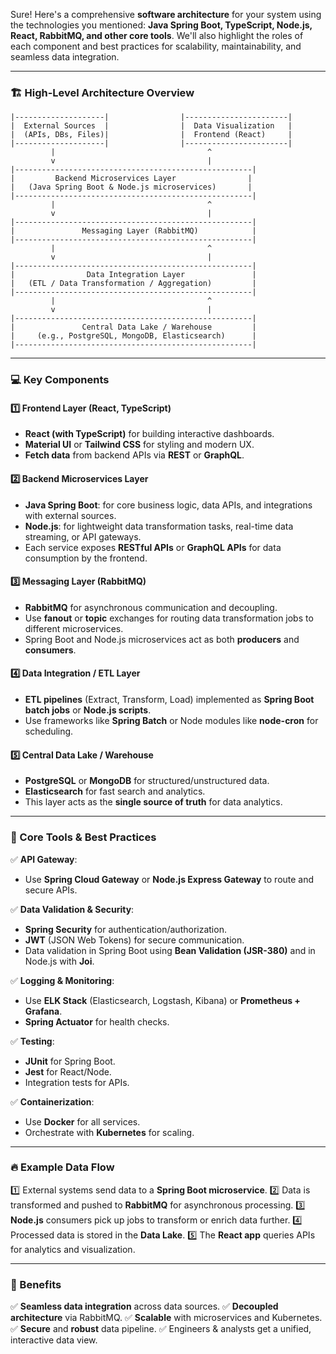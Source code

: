 Sure! Here's a comprehensive **software architecture** for your system using the technologies you mentioned: **Java Spring Boot, TypeScript, Node.js, React, RabbitMQ, and other core tools**. We'll also highlight the roles of each component and best practices for scalability, maintainability, and seamless data integration.

---

### 🏗️ High-Level Architecture Overview

```
|--------------------|                |-----------------------|
|  External Sources  |                |  Data Visualization   |
|  (APIs, DBs, Files)|                |  Frontend (React)     |
|--------------------|                |-----------------------|
         |                                  ^
         v                                  |
|-----------------------------------------------------|
|         Backend Microservices Layer                |
|   (Java Spring Boot & Node.js microservices)       |
|-----------------------------------------------------|
         |                                  ^
         v                                  |
|-----------------------------------------------------|
|               Messaging Layer (RabbitMQ)            |
|-----------------------------------------------------|
         |                                  ^
         v                                  |
|-----------------------------------------------------|
|                Data Integration Layer               |
|   (ETL / Data Transformation / Aggregation)         |
|-----------------------------------------------------|
         |                                  ^
         v                                  |
|-----------------------------------------------------|
|               Central Data Lake / Warehouse         |
|     (e.g., PostgreSQL, MongoDB, Elasticsearch)      |
|-----------------------------------------------------|
```

---

### 💻 Key Components

#### 1️⃣ **Frontend Layer (React, TypeScript)**

* **React (with TypeScript)** for building interactive dashboards.
* **Material UI** or **Tailwind CSS** for styling and modern UX.
* **Fetch data** from backend APIs via **REST** or **GraphQL**.

#### 2️⃣ **Backend Microservices Layer**

* **Java Spring Boot**: for core business logic, data APIs, and integrations with external sources.
* **Node.js**: for lightweight data transformation tasks, real-time data streaming, or API gateways.
* Each service exposes **RESTful APIs** or **GraphQL APIs** for data consumption by the frontend.

#### 3️⃣ **Messaging Layer (RabbitMQ)**

* **RabbitMQ** for asynchronous communication and decoupling.
* Use **fanout** or **topic** exchanges for routing data transformation jobs to different microservices.
* Spring Boot and Node.js microservices act as both **producers** and **consumers**.

#### 4️⃣ **Data Integration / ETL Layer**

* **ETL pipelines** (Extract, Transform, Load) implemented as **Spring Boot batch jobs** or **Node.js scripts**.
* Use frameworks like **Spring Batch** or Node modules like **node-cron** for scheduling.

#### 5️⃣ **Central Data Lake / Warehouse**

* **PostgreSQL** or **MongoDB** for structured/unstructured data.
* **Elasticsearch** for fast search and analytics.
* This layer acts as the **single source of truth** for data analytics.

---

### 🔧 Core Tools & Best Practices

✅ **API Gateway**:

* Use **Spring Cloud Gateway** or **Node.js Express Gateway** to route and secure APIs.

✅ **Data Validation & Security**:

* **Spring Security** for authentication/authorization.
* **JWT** (JSON Web Tokens) for secure communication.
* Data validation in Spring Boot using **Bean Validation (JSR-380)** and in Node.js with **Joi**.

✅ **Logging & Monitoring**:

* Use **ELK Stack** (Elasticsearch, Logstash, Kibana) or **Prometheus + Grafana**.
* **Spring Actuator** for health checks.

✅ **Testing**:

* **JUnit** for Spring Boot.
* **Jest** for React/Node.
* Integration tests for APIs.

✅ **Containerization**:

* Use **Docker** for all services.
* Orchestrate with **Kubernetes** for scaling.

---

### 🔥 Example Data Flow

1️⃣ External systems send data to a **Spring Boot microservice**.
2️⃣ Data is transformed and pushed to **RabbitMQ** for asynchronous processing.
3️⃣ **Node.js** consumers pick up jobs to transform or enrich data further.
4️⃣ Processed data is stored in the **Data Lake**.
5️⃣ The **React app** queries APIs for analytics and visualization.

---

### 🌟 Benefits

✅ **Seamless data integration** across data sources.
✅ **Decoupled architecture** via RabbitMQ.
✅ **Scalable** with microservices and Kubernetes.
✅ **Secure** and **robust** data pipeline.
✅ Engineers & analysts get a unified, interactive data view.

